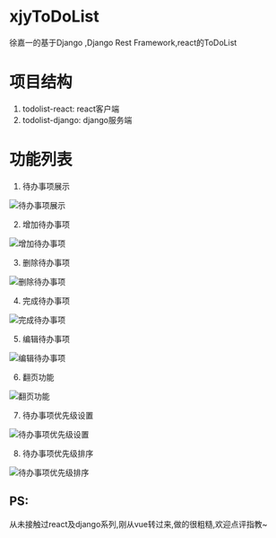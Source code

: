 # xjyToDoList
徐嘉一的基于Django ,Django Rest Framework,react的ToDoList

# 项目结构

1. todolist-react: react客户端
2. todolist-django: django服务端

# 功能列表

1. 待办事项展示

![待办事项展示](https://04ke.cn/result/show.gif "展示")

2. 增加待办事项

![增加待办事项](https://04ke.cn/result/add.gif "展示")

3. 删除待办事项

![删除待办事项](https://04ke.cn/result/delete.gif "展示")

4. 完成待办事项

![完成待办事项](https://04ke.cn/result/finish.gif "展示")

5. 编辑待办事项

![编辑待办事项](https://04ke.cn/result/change.gif "展示")

6. 翻页功能

![翻页功能](https://04ke.cn/result/page.gif "展示")

7. 待办事项优先级设置

![待办事项优先级设置](https://04ke.cn/result/level.gif "展示")

8. 待办事项优先级排序

![待办事项优先级排序](https://04ke.cn/result/sort.gif "展示")

## PS:

从未接触过react及django系列,刚从vue转过来,做的很粗糙,欢迎点评指教~

